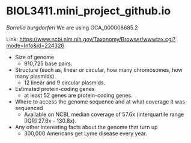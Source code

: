# BIOL3411.mini_project_github.io
*Borrelia burgdorferi*
We are using GCA_000008685.2

Link: https://www.ncbi.nlm.nih.gov/Taxonomy/Browser/wwwtax.cgi?mode=Info&id=224326
- Size of genome
   - 910,725 base pairs.
- Structure (such as, linear or circular, how many chromosomes, how many plasmids)
   - 12 linear and 9 circular plasmids.
- Estimated protein-coding genes
   - at least 52 genes are protein-coding genes.
- Where to access the genome sequence and at what coverage it was sequenced
  - Available on NCBI, median coverage of 57.6x (interquartile range [IQR] 27.6x - 130.8x).
- Any other interesting facts about the genome that turn up
   - 300,000 Americans get Lyme disease every year.
